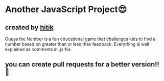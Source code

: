 # Another JavaScript Project😍
## created by [hitik](https://hitik20.tech)

Guess the Number is a fun educational game that challenges kids to find a number based on greater than or less than feedback.
Everything is well explained as comments in .js file

## you can create pull requests for a better version!!🤔
